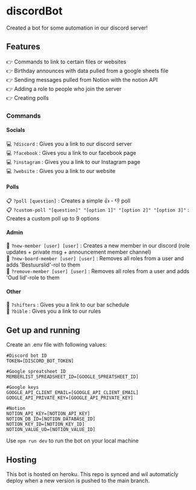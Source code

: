 # discordBot
Created a bot for some automation in our discord server!

## Features
👉 Commands to link to certain files or websites <br>
👉 Birthday announces with data pulled from a google sheets file <br>
👉 Sending messages pulled from Notion with the notion API <br>
👉 Adding a role to people who join the server <br>
👉 Creating polls

### Commands
#### Socials
💻 `?discord` : Gives you a link to our discord server <br>
💻 `?facebook` : Gives you a link to our facebook page <br>
💻 `?instagram` : Gives you a link to our Instagram page <br>
💻 `?website` : Gives you a link to our website

#### Polls
📋 `?poll [question]` : Creates a simple  👍 - 👎 poll <br>
📋 `?custom-poll "[question]" "[option 1]" "[option 2]" "[option 3]"` : Creates a custom poll up to 9 options <br>

#### Admin
👋️ `?new-member [user] [user]` : Creates a new member in our discord (role updates + private msg + announcement member channel) <br>
👋️ `?new-board-member [user] [user]` : Removes all roles from a user and adds 'Bestuurslid'-rol to them <br>
️👋️ `?remove-member [user] [user]` : Removes all roles from a user and adds 'Oud lid'-role to them

#### Other
🍻 `?shifters` : Gives you a link to our bar schedule <br>
📖 `?bible` : Gives you a link to our rules

## Get up and running
Create an .env file with following values:
```
#Discord bot ID
TOKEN=[DISCORD_BOT_TOKEN]

#Google spreatsheet ID
MEMBERLIST_SPREADSHEET_ID=[GOOGLE_SPREATSHEET_ID]

#Google keys
GOOGLE_API_CLIENT_EMAIL=[GOOGLE_API_CLIENT_EMAIL]
GOOGLE_API_PRIVATE_KEY=[GOOGLE_API_PRIVATE_KEY]

#Notion
NOTION_API_KEY=[NOTION_API_KEY]
NOTION_DB_ID=[NOTION_DATABASE_ID]
NOTION_KEY_ID=[NOTION_KEY_ID]
NOTION_VALUE_UD=[NOTION_VALUE_ID]
```

Use `npm run dev` to run the bot on your local machine

## Hosting
This bot is hosted on heroku. This repo is synced and wil automaticly deploy when a new version is pushed to the main branch.